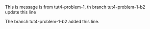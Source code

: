 This is message is from tut4-problem-1, th branch tut4-problem-1-b2 update this line

The branch tut4-problem-1-b2 added this line.
